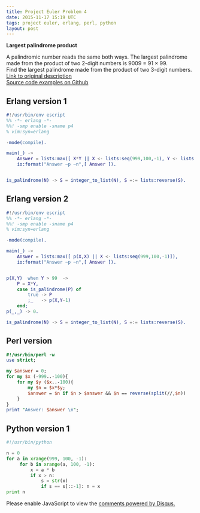 ```yaml
---
title: Project Euler Problem 4
date: 2015-11-17 15:19 UTC
tags: project euler, erlang, perl, python
layout: post
---
```

<b>Largest palindrome product</b>

A palindromic number reads the same both ways. The largest palindrome made from the product of two 2-digit numbers is 9009 = 91 × 99.<br/>
Find the largest palindrome made from the product of two 3-digit numbers.<br/>
[Link to original description](https://projecteuler.net/problem=4)<br/>
[Source code examples on Github](https://github.com/mijkenator/pr_euler/tree/master/p4)



## Erlang version 1
```erlang
#!/usr/bin/env escript
%% -*- erlang -*-
%%! -smp enable -sname p4
% vim:syn=erlang

-mode(compile).

main(_) ->
    Answer = lists:max([ X*Y || X <- lists:seq(999,100,-1), Y <- lists:seq(999,100,-1), is_palindrome(X*Y)]),
    io:format("Answer ~p ~n",[ Answer ]).


is_palindrome(N) -> S = integer_to_list(N), S =:= lists:reverse(S).

```

## Erlang version 2
```erlang
#!/usr/bin/env escript
%% -*- erlang -*-
%%! -smp enable -sname p4
% vim:syn=erlang

-mode(compile).

main(_) ->
    Answer = lists:max([ p(X,X) || X <- lists:seq(999,100,-1)]),
    io:format("Answer ~p ~n",[ Answer ]).


p(X,Y)  when Y > 99  ->
    P = X*Y,
    case is_palindrome(P) of
        true -> P
        ;_   -> p(X,Y-1)
    end;
p(_,_) -> 0.

is_palindrome(N) -> S = integer_to_list(N), S =:= lists:reverse(S).

```

## Perl version
```perl
#!/usr/bin/perl -w
use strict;

my $answer = 0;
for my $x (-999..-100){
    for my $y ($x..-100){
        my $n = $x*$y;
        $answer = $n if $n > $answer && $n == reverse(split(//,$n))   
    }    
}
print "Answer: $answer \n";

```

## Python version 1
```python
#!/usr/bin/python

n = 0
for a in xrange(999, 100, -1):
     for b in xrange(a, 100, -1):
         x = a * b
         if x > n:
             s = str(x)
             if s == s[::-1]: n = x
print n

```


<div id="disqus_thread"></div>
<script>
/**
* RECOMMENDED CONFIGURATION VARIABLES: EDIT AND UNCOMMENT THE SECTION BELOW TO INSERT DYNAMIC VALUES FROM YOUR PLATFORM OR CMS.
* LEARN WHY DEFINING THESE VARIABLES IS IMPORTANT: https://disqus.com/admin/universalcode/#configuration-variables
*/
/*
var disqus_config = function () {
    this.page.url = '/2015/11/17/project-euler-problem-4/'; // Replace PAGE_URL with your page's canonical URL variable
    this.page.identifier = 'pep4'; // Replace PAGE_IDENTIFIER with your page's unique identifier variable
};
*/
(function() { // DON'T EDIT BELOW THIS LINE
var d = document, s = d.createElement('script');

s.src = '//mijkenator.disqus.com/embed.js';

s.setAttribute('data-timestamp', +new Date());
(d.head || d.body).appendChild(s);
})();
</script>
<noscript>Please enable JavaScript to view the <a href="https://disqus.com/?ref_noscript" rel="nofollow">comments powered by Disqus.</a></noscript>

